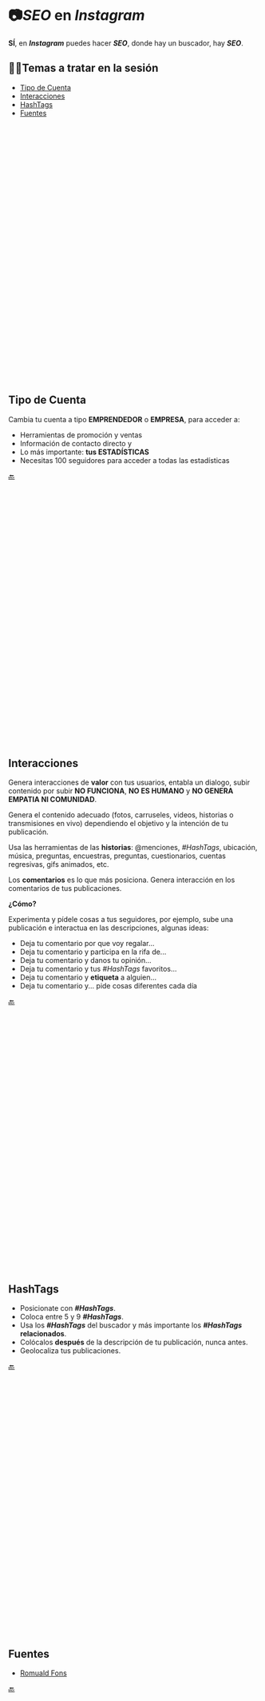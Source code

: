 # 📷*SEO* en _Instagram_

**SÍ**, en _**Instagram**_ puedes hacer _**SEO**_, donde hay un buscador, hay _**SEO**_.

## 📝🤓Temas a tratar en la sesión

- [Tipo de Cuenta](#tipo-de-cuenta)
- [Interacciones](#interacciones)
- [HashTags](#hashtags)
- [Fuentes](#fuentes)

<br><br><br><br><br><br><br><br><br><br>
<br><br><br><br><br><br><br><br><br><br>
<br><br><br><br><br><br><br><br><br><br>

## Tipo de Cuenta

Cambia tu cuenta a tipo **EMPRENDEDOR** o **EMPRESA**, para acceder a:

- Herramientas de promoción y ventas
- Información de contacto directo y
- Lo más importante: **tus ESTADÍSTICAS**
- Necesitas 100 seguidores para acceder a todas las estadísticas

[🔙](#temas-a-tratar-en-la-sesión)

<br><br><br><br><br><br><br><br><br><br>
<br><br><br><br><br><br><br><br><br><br>
<br><br><br><br><br><br><br><br><br><br>

## Interacciones

Genera interacciones de **valor** con tus usuarios, entabla un dialogo, subir contenido por subir **NO FUNCIONA**, **NO ES HUMANO** y **NO GENERA EMPATIA NI COMUNIDAD**.

Genera el contenido adecuado (fotos, carruseles, videos, historias o transmisiones en vivo) dependiendo el objetivo y la intención de tu publicación.

Usa las herramientas de las **historias**: @menciones, _#HashTags_, ubicación, música, preguntas, encuestras, preguntas, cuestionarios, cuentas regresivas, gifs animados, etc.

Los **comentarios** es lo que más posiciona. Genera interacción en los comentarios de tus publicaciones.

**¿Cómo?**

Experimenta y pídele cosas a tus seguidores, por ejemplo, sube una publicación e interactua en las descripciones, algunas ideas:

- Deja tu comentario por que voy regalar...
- Deja tu comentario y participa en la rifa de...
- Deja tu comentario y danos tu opinión...
- Deja tu comentario y tus _#HashTags_ favoritos...
- Deja tu comentario y **etiqueta** a alguien...
- Deja tu comentario y... pide cosas diferentes cada día

[🔙](#temas-a-tratar-en-la-sesión)

<br><br><br><br><br><br><br><br><br><br>
<br><br><br><br><br><br><br><br><br><br>
<br><br><br><br><br><br><br><br><br><br>

## HashTags

- Posicionate con _**\#HashTags**_.
- Coloca entre 5 y 9 _**\#HashTags**_.
- Usa los _**\#HashTags**_ del buscador y más importante los _**\#HashTags**_ **relacionados**.
- Colócalos **después** de la descripción de tu publicación, nunca antes.
- Geolocaliza tus publicaciones.

[🔙](#temas-a-tratar-en-la-sesión)

<br><br><br><br><br><br><br><br><br><br>
<br><br><br><br><br><br><br><br><br><br>
<br><br><br><br><br><br><br><br><br><br>

## Fuentes

- [Romuald Fons](https://www.youtube.com/playlist?list=PL6heMTo6Ni5eI2OGZmu3olSbTF1YMruXj)

[🔙](#temas-a-tratar-en-la-sesión)

<br><br><br><br><br><br><br><br><br><br>
<br><br><br><br><br><br><br><br><br><br>
<br><br><br><br><br><br><br><br><br><br>
